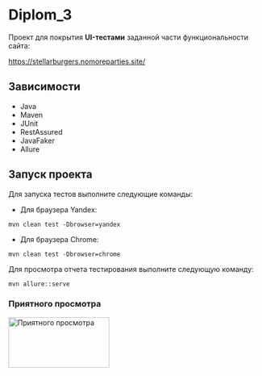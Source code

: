 # Diplom_3

Проект для покрытия **UI-тестами** заданной части функциональности сайта:

https://stellarburgers.nomoreparties.site/

## Зависимости

- Java
- Maven
- JUnit
- RestAssured
- JavaFaker
- Allure

## Запуск проекта

Для запуска тестов выполните следующие команды:

- Для браузера Yandex:
```
mvn clean test -Dbrowser=yandex
```
- Для браузера Chrome:
```
mvn clean test -Dbrowser=chrome
```
Для просмотра отчета тестирования выполните следующую команду:
```
mvn allure::serve
```
### Приятного просмотра
<img height="100" src="https://papik.pro/uploads/posts/2022-08/1661868729_41-papik-pro-p-palets-vverkh-smailik-png-43.jpg" title="Приятного просмотра" width="200"/>